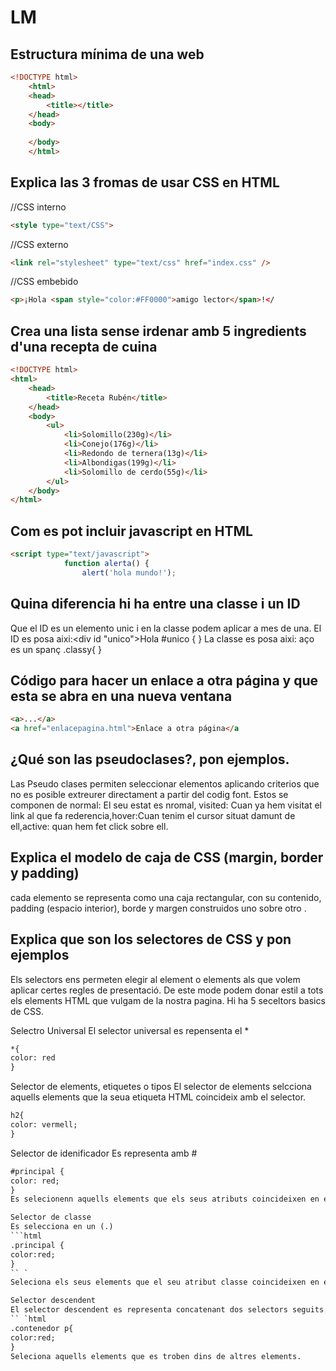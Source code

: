 # LM
## Estructura mínima de una web  
```html
<!DOCTYPE html>
	<html>
	<head>
		<title></title>
	</head>
	<body>
  
	</body>
	</html>
```
  ## Explica las 3 fromas de usar CSS en  HTML  
  
//CSS interno
```html
<style type="text/CSS">
```
//CSS externo
```html
<link rel="stylesheet" type="text/css" href="index.css" />
```
//CSS embebido
```html
<p>¡Hola <span style="color:#FF0000">amigo lector</span>!</
```
## Crea una lista sense irdenar amb 5 ingredients d'una recepta de cuina  
```html
<!DOCTYPE html>
<html>
	<head>
		<title>Receta Rubén</title>
	</head>
	<body>
		<ul>
			<li>Solomillo(230g)</li>
			<li>Conejo(176g)</li>
			<li>Redondo de ternera(13g)</li>
			<li>Albondigas(199g)</li>
			<li>Solomillo de cerdo(55g)</li>
		</ul>
	</body>
</html>
```
## Com es pot incluir javascript en HTML  
```html
<script type="text/javascript">
            function alerta() {
                alert('hola mundo!');
```
## Quina diferencia hi ha entre una classe i un ID  

Que el ID es un elemento unic  i en la classe podem aplicar a mes de una.
El ID es posa aixi:<div id "unico">Hola</div>
#unico {
}
La classe es posa  aixi:
<span class="classy">aço es un span<span>ç
.classy{
}

## Código para hacer un enlace a otra página y que esta se abra en una nueva ventana  
```html
<a>...</a>
<a href="enlacepagina.html">Enlace a otra página</a
```
## ¿Qué son las pseudoclases?, pon ejemplos.  

Las Pseudo clases permiten seleccionar  elementos aplicando criterios que no  es posible extreurer directament a partir del codig font.
Estos se componen de  normal: El seu estat es nromal, visited: Cuan ya hem visitat el link al que fa rederencia,hover:Cuan tenim el cursor situat damunt de ell,active: quan hem fet click sobre ell.

## Explica el modelo de caja de CSS (margin, border y padding)  

cada elemento se representa como una caja rectangular, con su contenido, padding (espacio interior), borde y margen construidos uno sobre otro .

## Explica que son los selectores de CSS y pon ejemplos  
Els selectors ens permeten elegir al element o elements als que volem aplicar certes regles de presentació. De este mode podem donar estil a tots els elements HTML que vulgam de la nostra pagina. Hi ha 5 seceltors basics de CSS.

Selectro Universal
El selector universal es repensenta el *
```html
*{
color: red
}
```

Selector de elements, etiquetes o tipos
El selector de elements selcciona aquells elements que la seua etiqueta HTML coincideix amb el selector.
```html
h2{
color: vermell;
}
```

Selector de idenificador
Es representa amb #
```html
#principal {
color: red;
}
Es selecionenn aquells elements que els seus atributs coincideixen en el ID en el selector.

Selector de classe
Es selecciona en un (.)
```html
.principal {
color:red;
}
`` `
Seleciona els seus elements que el seu atribut classe coincideixen en el selector indicat.

Selector descendent
El selector descendent es representa concatenant dos selectors seguits.
`` `html
.contenedor p{
color:red;
}
Seleciona aquells elements que es troben dins de altres elements.
